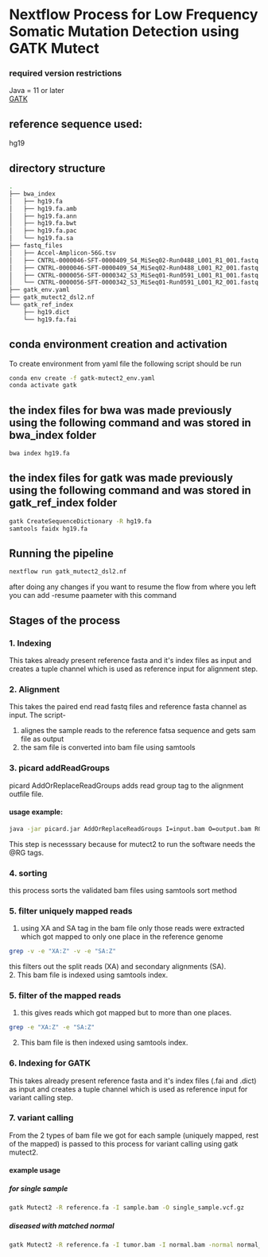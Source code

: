 # Nextflow Process for Low Frequency Somatic Mutation Detection using GATK Mutect
### required version restrictions
Java = 11 or later\
<a href="https://github.com/broadinstitute/gatk/releases">GATK</a>

## reference sequence used: 
hg19

## directory structure
```bash
.
├── bwa_index
│   ├── hg19.fa
│   ├── hg19.fa.amb
│   ├── hg19.fa.ann
│   ├── hg19.fa.bwt
│   ├── hg19.fa.pac
│   └── hg19.fa.sa
├── fastq_files
│   ├── Accel-Amplicon-56G.tsv
│   ├── CNTRL-0000046-SFT-0000409_S4_MiSeq02-Run0488_L001_R1_001.fastq.gz
│   ├── CNTRL-0000046-SFT-0000409_S4_MiSeq02-Run0488_L001_R2_001.fastq.gz
│   ├── CNTRL-0000056-SFT-0000342_S3_MiSeq01-Run0591_L001_R1_001.fastq.gz
│   └── CNTRL-0000056-SFT-0000342_S3_MiSeq01-Run0591_L001_R2_001.fastq.gz
├── gatk_env.yaml
├── gatk_mutect2_dsl2.nf
└── gatk_ref_index
    ├── hg19.dict
    └── hg19.fa.fai
```
## conda environment creation and activation
To create environment from yaml file the following script should be run
```bash 
conda env create -f gatk-mutect2_env.yaml
conda activate gatk
```
## the index files for bwa was made previously using the following command and was stored in bwa_index folder
```bash
bwa index hg19.fa
```

## the index files for gatk was made previously using the following command and was stored in gatk_ref_index folder
```bash
gatk CreateSequenceDictionary -R hg19.fa
samtools faidx hg19.fa
```
## Running the pipeline
```bash
nextflow run gatk_mutect2_dsl2.nf
```
after doing any changes if you want to resume the flow from where you left you can add -resume paameter with this command

## Stages of the process
### 1. Indexing
This takes already present reference fasta and it's index files as input and creates a tuple channel which is used as reference input for alignment step.
  
### 2. Alignment
This takes the paired end read fastq files and reference fasta channel as input.
The script-
1. alignes the sample reads to the reference fatsa sequence and gets sam file as output
2. the sam file is converted into bam file using samtools

### 3. picard addReadGroups
picard AddOrReplaceReadGroups adds read group tag to the alignment outfile file.
  
#### usage example:
```bash 
java -jar picard.jar AddOrReplaceReadGroups I=input.bam O=output.bam RGID=4 RGLB=lib1 RGPL=illumina RGPU=unit1 RGSM=20
```
This step is necesssary because for mutect2 to run the software needs the @RG tags.

### 4. sorting 
this process sorts the validated bam files using samtools sort method

### 5. filter uniquely mapped reads
1. using XA and SA tag in the bam file only those reads were extracted which got mapped to only one place in the reference genome
```bash 
grep -v -e "XA:Z" -v -e "SA:Z"
```
this filters out the split reads (XA) and secondary alignments (SA).\
2. This bam file is indexed using samtools index.

### 5. filter of the mapped reads
1. this gives reads which got mapped but to more than one places.
```bash 
grep -e "XA:Z" -e "SA:Z"
```
2. This bam file is then indexed using samtools index.

### 6. Indexing for GATK
This takes already present reference fasta and it's index files (.fai and .dict) as input and creates a tuple channel which is used as reference input for variant calling step.

### 7. variant calling
From the 2 types of bam file we got for each sample (uniquely mapped, rest of the mapped) is passed to this process for variant calling using gatk mutect2.
#### example usage
##### for single sample 
```bash
gatk Mutect2 -R reference.fa -I sample.bam -O single_sample.vcf.gz
```
##### diseased with matched normal
```bash 
gatk Mutect2 -R reference.fa -I tumor.bam -I normal.bam -normal normal_sample_name --germline-resource af-only-gnomad.vcf.gz --panel-of-normals pon.vcf.gz -O somatic.vcf.gz
```
